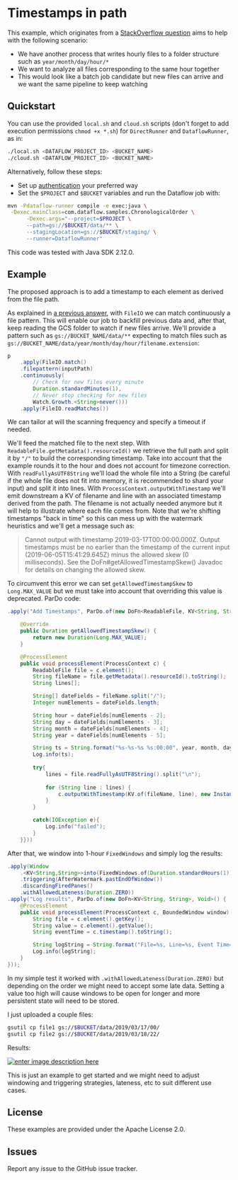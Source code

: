 # Timestamps in path

This example, which originates from a [StackOverflow question](https://stackoverflow.com/questions/56454374/reading-files-and-folders-in-order-with-apache-beam/) aims to help with the following scenario:
* We have another process that writes hourly files to a folder structure such as `year/month/day/hour/*`
* We want to analyze all files corresponding to the same hour together
* This would look like a batch job candidate but new files can arrive and we want the same pipeline to keep watching

## Quickstart

You can use the provided `local.sh` and `cloud.sh` scripts (don't forget to add execution permissions `chmod +x *.sh`) for `DirectRunner` and `DataflowRunner`, as in:
``` bash
./local.sh <DATAFLOW_PROJECT_ID> <BUCKET_NAME>
./cloud.sh <DATAFLOW_PROJECT_ID> <BUCKET_NAME>
```

Alternatively, follow these steps:
* Set up [authentication](https://cloud.google.com/docs/authentication/) your preferred way 
* Set the `$PROJECT` and `$BUCKET` variables and run the Dataflow job with:
```bash
mvn -Pdataflow-runner compile -e exec:java \
 -Dexec.mainClass=com.dataflow.samples.ChronologicalOrder \
      -Dexec.args="--project=$PROJECT \
      --path=gs://$BUCKET/data/** \
      --stagingLocation=gs://$BUCKET/staging/ \
      --runner=DataflowRunner"
```

This code was tested with Java SDK 2.12.0.

## Example

The proposed approach is to add a timestamp to each element as derived from the file path.

As explained in [a previous answer](https://stackoverflow.com/a/54544945/6121516), with `FileIO` we can match continuously a file pattern. This will enable our job to backfill previous data and, after that, keep reading the GCS folder to watch if new files arrive. We'll provide a pattern such as `gs://BUCKET_NAME/data/**` expecting to match files such as `gs://BUCKET_NAME/data/year/month/day/hour/filename.extension`:

```java
p
	.apply(FileIO.match()
	.filepattern(inputPath)
	.continuously(
		// Check for new files every minute
		Duration.standardMinutes(1),
		// Never stop checking for new files
		Watch.Growth.<String>never()))
	.apply(FileIO.readMatches())
```

We can tailor at will the scanning frequency and specify a timeout if needed.

We'll feed the matched file to the next step. With `ReadableFile.getMetadata().resourceId()` we retrieve the full path and split it by `"/"` to build the corresponding timestamp. Take into account that the example rounds it to the hour and does not account for timezone correction. With `readFullyAsUTF8String` we'll load the whole file into a String (be careful if the whole file does not fit into memory, it is recommended to shard your input) and split it into lines. With `ProcessContext.outputWithTimestamp` we'll emit downstream a KV of filename and line with an associated timestamp derived from the path. The filename is not actually needed anymore but it will help to illustrate where each file comes from. Note that we're shifting timestamps "back in time" so this can mess up with the watermark heuristics and we'll get a message such as:

> Cannot output with timestamp 2019-03-17T00:00:00.000Z. Output timestamps must be no earlier than the timestamp of the current input (2019-06-05T15:41:29.645Z) minus the allowed skew (0 milliseconds). See the DoFn#getAllowedTimestampSkew() Javadoc for details on changing the allowed skew.

To circumvent this error we can set `getAllowedTimestampSkew` to `Long.MAX_VALUE` but we must take into account that overriding this value is deprecated. ParDo code:

```java
.apply("Add Timestamps", ParDo.of(new DoFn<ReadableFile, KV<String, String>>() {

	@Override
	public Duration getAllowedTimestampSkew() {
		return new Duration(Long.MAX_VALUE);
	}

	@ProcessElement
	public void processElement(ProcessContext c) {
		ReadableFile file = c.element();
		String fileName = file.getMetadata().resourceId().toString();
		String lines[];

		String[] dateFields = fileName.split("/");
		Integer numElements = dateFields.length;

		String hour = dateFields[numElements - 2];
		String day = dateFields[numElements - 3];
		String month = dateFields[numElements - 4];
		String year = dateFields[numElements - 5];

		String ts = String.format("%s-%s-%s %s:00:00", year, month, day, hour);
		Log.info(ts);
		
		try{
			lines = file.readFullyAsUTF8String().split("\n");
		
			for (String line : lines) {
				c.outputWithTimestamp(KV.of(fileName, line), new Instant(dateTimeFormat.parseMillis(ts)));
			}
		}

		catch(IOException e){
			Log.info("failed");
		}
	}}))
```

After that, we window into 1-hour `FixedWindows` and simply log the results:

```java
.apply(Window
	.<KV<String,String>>into(FixedWindows.of(Duration.standardHours(1)))
	.triggering(AfterWatermark.pastEndOfWindow())
	.discardingFiredPanes()
	.withAllowedLateness(Duration.ZERO))
.apply("Log results", ParDo.of(new DoFn<KV<String, String>, Void>() {
	@ProcessElement
	public void processElement(ProcessContext c, BoundedWindow window) {
		String file = c.element().getKey();
		String value = c.element().getValue();
		String eventTime = c.timestamp().toString();

		String logString = String.format("File=%s, Line=%s, Event Time=%s, Window=%s", file, value, eventTime, window.toString());
		Log.info(logString);
	}
}));
```

In my simple test it worked with `.withAllowedLateness(Duration.ZERO)` but depending on the order we might need to accept some late data. Setting a value too high will cause windows to be open for longer and more persistent state  will need to be stored.

I just uploaded a couple files:

```bash
gsutil cp file1 gs://$BUCKET/data/2019/03/17/00/
gsutil cp file2 gs://$BUCKET/data/2019/03/18/22/
```

Results:

[![enter image description here][1]][1]

This is just an example to get started and we might need to adjust windowing and triggering strategies, lateness, etc to suit different use cases.


  [1]: https://i.stack.imgur.com/1x9tA.png

## License

These examples are provided under the Apache License 2.0.

## Issues

Report any issue to the GitHub issue tracker.
